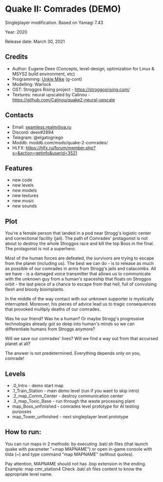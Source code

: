 # Quake II: Comrades (DEMO)
Singleplayer modification.
Based on Yamagi 7.43

Year: 2020

Release date: March 30, 2021

## Credits
* Author: Eugene Deex (Concepts, level-design, optimization for Linux & MSYS2 build environment, etc)
* Programming: [Unkle Mike](https://www.moddb.com/engines/xash3d-engine) (g-cont)
* Modelling: Warlock
* OST: Stroggos Rising project - https://stroggosrising.com/
* Textures: neural upscaled by Calinou - https://github.com/Calinou/quake2-neural-upscale

## Contacts 
* Email: seamless.realm@ya.ru
* Discord: deex#2894
* Telegram: @elgatogriego
* Moddb: moddb.com/mods/quake-2-comrades/
* HLFX: https://hlfx.ru/forum/member.php?s=&action=getinfo&userid=3521

## Features
+ new code
+ new levels
+ new models
+ new textures
+ new music
+ new sounds

## Plot

You're a female person that landed in a pod near Strogg's logistic center and correctional facility (jail). The path of Comrades' protagonist is not about to destroy the whole Stroggos race and kill the top Boss in the final. The protagonist is not a superhero.  

Most of the human forces are defeated, the survivors are trying to escape from the planet (including us). The best we can do - is to release as much as possible of our comrades in arms from Strogg's jails and catacombs. All we have - is a damaged voice transmitter that allows us to communicate with the unknown guy from a human's spaceship that floats on Stroggos orbit - the last piece of a chance to escape from that hell, full of convulsing flesh and bloody bioimplants.

In the middle of the way contact with our unknown supporter is mystically interrupted. Moreover, his pieces of advice lead us to tragic consequences that provoked multiply deaths of our comrades.

Was he our friend? Was he a human? Or maybe Strogg's progressive technologies already got so deep into human's minds so we can differentiate humans from Stroggs anymore? 

Will we save our comrades' lives? Will we find a way out from that accursed planet at all?

The answer is not predetermined. Everything depends only on you, comrade!


## Levels

* .0_Intro -  demo start map
* .1_Train_Station - main demo level (run if you want to skip intro)
* .2_map_Comm_Center - destroy communication center
* .3_map_Toxic_Base - run through the waste processing plant
* map_Boss_unfinished - comrades level prototype for AI testing purposes
* map_Tower_unfinished - next singleplayer level prototype

## How to run:

You can run maps in 2 methods: by executing .bat/.sh files (that launch quake with parameter "+map MAPNAME") or open in-game console with tilda (~) and type command "map MAPNAME" (without quotes).

Pay attention, MAPNAME should not has .bsp extension in the ending. 
Example:  map cmr_station4
Check .bat/.sh files content to know the appropriate level name.




